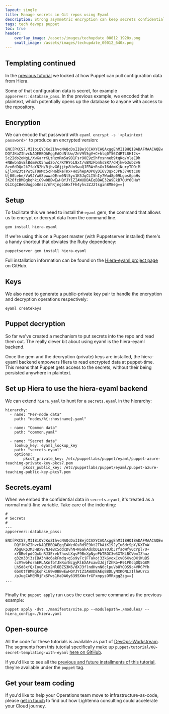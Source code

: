 ```yaml
---
layout: single
title: Manage secrets in Git repos using Eyaml
description: Strong asymmetric encryption can keep secrets confidential even if the repository that stores them is open source
tags: tech devops puppet
toc: true
header:
    overlay_image: /assets/images/techupdate_00012_1920x.png
    small_image: /assets/images/techupdate_00012_640x.png
---
```


## Templating continued
In the [previous tutorial]((/tech/puppet)) we looked at how Puppet can pull configuration data from Hiera.

Some of that configuration data is secret, for example `appserver::database_pass`.  In the previous example, we encoded that in plaintext, which potentially opens up the database to anyone with access to the repository.

## Encryption
We can encode that password with `eyaml encrypt -s '<plaintext password>'` to produce an encrypted version:
```
ENC[PKCS7,MIIbiQYJKoZIhvcNAQcDoIIBejCCAXYCAQAxggEhMIIBHQIBADAFMAACAQEw
DQYJKoZIhvcNAQEBBQAEggEAOdNlUw/ZeV9V5gV+C+hlq0Y56Z4RTL8HI2s+
5c2Ido2oNgL/XwGarrKLtRzmRm5a9B1Fsr90E9z5hfxsnneb9tqKq/mleEDh
+NBwbnSvElBdm9cQ5nwd2o/c/KYHYoL8xt/vBNzFbmhsSR7/dHjkwb3ub2vG
8zx6dDQo2k7faYN2H/RjbvG6jjtp8Un9waQJFRA+RsGxI6ddmXjNuryTDOiM
EjlxN23tsPwtET9WMc5cPH6bkeTKx+Ho5hepAOPOyDI6V3qxcJPN3740tCsU
Uj00Lebe/Va9JYw68pwwaQErm0Nt5yx1K5JqCLI5hIy7Wud8p09LgosGpaHs
JK26fzBMBgkqhkiG9w0BBwEwHQYJYIZIAWUDBAEqBBAE32W9EkB7OUY6CHaY
QiICgCBeGUugpo8nsz/nhRjngbGHxfFh4yhv3ZJ2tsgin8MBeg==]
```

## Setup
To facilitate this we need to install the `eyaml` gem, the command that allows us to encrypt or decrypt data from the command line.
```
gem install hiera-eyaml
```

If we're using this on a Puppet master (with Puppetserver installed) there's a handy shortcut that obviates the Ruby dependency:
```
puppetserver gem install hiera-eyaml
```

Full installation information can be found on the [Hiera-eyaml project page](https://github.com/voxpupuli/hiera-eyaml) on GitHub.

## Keys
We also need to generate a public-private key pair to handle the encryption and decryption operations respectively:
```
eyaml createkeys
```

## Puppet decryption
So far we've created a mechanism to put secrets into the repo and read them out.  The really clever bit about using eyaml is the hiera-eyaml backend.

Once the gem and the decryption (private) keys are installed, the hiera-eyaml backend empowers Hiera to read encrypted data at puppet-time.  This means that Puppet gets access to the secrets, without their being persisted anywhere in plaintext.

## Set up Hiera to use the hiera-eyaml backend
We can extend `hiera.yaml` to hunt for a `secrets.eyaml` in the hierarchy:
```
hierarchy:
  - name: "Per-node data"
    path: "nodes/%{::hostname}.yaml"

  - name: "Common data"
    path: "common.yaml"

  - name: "Secret data"
    lookup_key: eyaml_lookup_key
    path: "secrets.eyaml"
    options:
        pkcs7_private_key: /etc/puppetlabs/puppet/eyaml/puppet-azure-teaching-private-key-pkcs7.pem
        pkcs7_public_key: /etc/puppetlabs/puppet/eyaml/puppet-azure-teaching-public-key-pkcs7.pem

```

## Secrets.eyaml
When we embed the confidential data in `secrets.eyaml`, it's treated as a normal multi-line variable.  Take care of the indenting:
```
#
# Secrets
#
---
appserver::database_pass:
    ENC[PKCS7,MIIBiQYJKoZIhvcNAQcDoIIBejCCAXYCAQAxggEhMIIBHQIBADAFMAACAQEw
    DQYJKoZIhvcNAQEBBQAEggEAWzdGsRd9E9kt2TkAiK19JyIu6drSpY/KXTnW
    Abg6Rp3MJHBx97NJeBc5ddcDvhN+N6akAdxbDLEVY0JbJrfsoWfy0crpl/U+
    xY8BwfpdCQxUnRJ3Ervb7hxsLXqsF9BnXpNyePbTBOC3w3XTKLBCVwmIZhuz
    g32m33j3zIBA3hHc6akFmdq+gSs9yFcjFTakoj33kGyoxCcv06XyqDXjWuB5
    ccVYwbForaERLAKnfbTJkRxrNcgyRlEXAFxaw3JdjfZhRb+R91PKcqOQ5G8M
    LhSd8xfQ/IouQXtx2NlOBZS3K6/dXJ3flndHvnN6clpuVbUYODS9c4VRGPfh
    6bmOtTBMBgkqhkiG9w0BBwEwHQYJYIZIAWUDBAEqBBDLyNXKQNLzIlhAUrcx
    /pJugCAMEMRjFxSFws1HaDA6y6395XWxfrGFxmpysOMRxggZzg==]
...
```

## 
Finally the `puppet apply` run uses the exact same command as the previous example:
```
puppet apply -dvt ./manifests/site.pp --modulepath=./modules/ --hiera_config=./hiera.yaml
```

## Open-source
All the code for these tutorials is available as part of [DevOps-Workstream](https://github.com/lightenna/devops-workstream). 
The segments from this tutorial specifically make up `puppet/tutorial/08-secret-templating-with-eyaml` [here on GitHub](https://github.com/lightenna/devops-workstream/tree/master/puppet/tutorial/).

If you'd like to see all the [previous and future installments of this tutorial](/tech/puppet), they're available under the `puppet` tag.

## Get your team coding
If you'd like to help your Operations team move to infrastructure-as-code, please [get in touch](/contact) to find out how Lightenna consulting could accelerate your Cloud journey.
